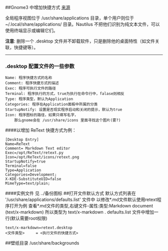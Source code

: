##Gnome3 中增加快捷方式
[来源](http://tinyz.github.com/2012/04/23/custom-shortcut-for-gnome/)

全局程序视图位于 /usr/share/applications 目录，单个用户则位于 ~/.local/share/applications/ 目录。Nautilus 不把他们识别为纯文本文件，可以使用终端显示或编辑它们。

**注意**: 删除一个 .desktop 文件并不卸载软件，只是删除他的桌面特性（如文件关联，快捷键等）。

***********
### .desktop 配置文件的一些参数

	Name: 程序快捷方式的名称
	Comment: 程序快捷方式的描述
	Exec: 程序可执行文件的路径
	Terminal: 程序执行的方式，true为执行在命令行中，falase则相反 
	Type: 程序类型，默认为Application
	Categories: 程序在Application面板中所属的分类 
	StartupNotify: 设置是否现实程序启动和关闭的提示，默认为true
	Icon: 程序图标的路径，如果只填写名字，
		那么gnome会在 /usr/share/icons 里面寻找这个图片(雾?)

####以增加 ReText 快捷方式为例：

	[Desktop Entry]
	Name=ReText
	Comment= Markdown Text editor
	Exec=/opt/ReText/retext.py
	Icon=/opt/ReText/icons/retext.png
	StartupNotify=true
	Terminal=false
	Type=Application
	Categories=Development;
	X-KDE-SubstituteUID=false
	MimeType=text/plain;
####实例文件
 见 ../备份图标
##打开文件默认方式
默认方式列表在 '/usr/share/applications/defaults.list' 文件中
以修改*.md文件默认使用retext程序打开为例
查看*.md文件的类型,右键文件-属性:类型:Markdown document (text/x-markdown)
所以类型为 text/x-markdown .
defaults.list 文件中增加一行(默认需要root权限) 
		
	text/x-markdown=retext.desktop
	<文件类型>     = <执行文件的快捷方式>


##壁纸目录
/usr/share/backgrounds
